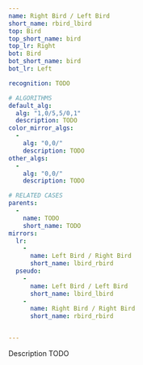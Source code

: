 ```yaml
---
name: Right Bird / Left Bird
short_name: rbird_lbird
top: Bird
top_short_name: bird
top_lr: Right
bot: Bird
bot_short_name: bird
bot_lr: Left

recognition: TODO

# ALGORITHMS
default_alg:
  alg: "1,0/5,5/0,1"
  description: TODO
color_mirror_algs:
  -
    alg: "0,0/"
    description: TODO
other_algs:
  -
    alg: "0,0/"
    description: TODO

# RELATED CASES
parents:
  -
    name: TODO
    short_name: TODO
mirrors:
  lr:
    -
      name: Left Bird / Right Bird
      short_name: lbird_rbird
  pseudo:
    -
      name: Left Bird / Left Bird
      short_name: lbird_lbird
    -
      name: Right Bird / Right Bird
      short_name: rbird_rbird


---
```


Description TODO

